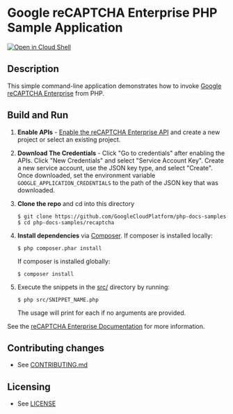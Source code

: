 
# Google reCAPTCHA Enterprise PHP Sample Application

[![Open in Cloud Shell][shell_img]][shell_link]

[shell_img]: http://gstatic.com/cloudssh/images/open-btn.svg
[shell_link]: https://console.cloud.google.com/cloudshell/open?git_repo=https://github.com/googlecloudplatform/php-docs-samples&page=editor&working_dir=recaptcha

## Description

This simple command-line application demonstrates how to invoke
[Google reCAPTCHA Enterprise][recaptcha-enterprise] from PHP.

## Build and Run

1.  **Enable APIs** - [Enable the reCAPTCHA Enterprise
    API](https://console.cloud.google.com/flows/enableapi?apiid=recaptchaenterprise.googleapis.com)
    and create a new project or select an existing project.

1.  **Download The Credentials** - Click "Go to credentials" after enabling the
    APIs. Click "New Credentials" and select "Service Account Key". Create a new
    service account, use the JSON key type, and select "Create". Once
    downloaded, set the environment variable `GOOGLE_APPLICATION_CREDENTIALS` to
    the path of the JSON key that was downloaded.

1.  **Clone the repo** and cd into this directory

    ```text
    $ git clone https://github.com/GoogleCloudPlatform/php-docs-samples
    $ cd php-docs-samples/recaptcha
    ```

1.  **Install dependencies** via [Composer][install-composer]. If composer is
    installed locally:


    ```text
    $ php composer.phar install
    ```

    If composer is installed globally:

    ```text
    $ composer install
    ```

1.  Execute the snippets in the [src/](src/) directory by running:

    ```text
    $ php src/SNIPPET_NAME.php
    ```

    The usage will print for each if no arguments are provided.

See the [reCAPTCHA Enterprise Documentation](https://cloud.google.com/recaptcha-enterprise/docs) for more information.

## Contributing changes

* See [CONTRIBUTING.md](../CONTRIBUTING.md)

## Licensing

* See [LICENSE](../LICENSE)

[install-composer]: http://getcomposer.org/doc/00-intro.md
[recaptcha-enterprise]: https://cloud.google.com/recaptcha-enterprise
